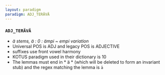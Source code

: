 ```yaml
---
layout: paradigm
paradigm: ADJ_TERÄVÄ
---
```

### ` ADJ_TERÄVÄ `

* _ä stems, ä : 0 : ämpi ~ empi variation_
* Universal POS is ADJ and legacy POS is ADJECTIVE
* suffixes use front vowel harmony
* KOTUS paradigm used in their dictionary is 10
* The lemmas must end in * ä * (which will be deleted to form an invariant stub) and the regex matching the lemma is ` ä `
